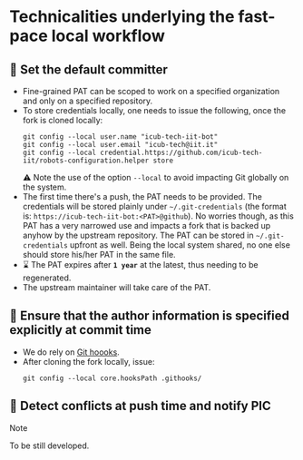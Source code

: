 Technicalities underlying the fast-pace local workflow
======================================================

## 🔲 Set the default committer
- Fine-grained PAT can be scoped to work on a specified organization and only on a specified repository.
- To store credentials locally, one needs to issue the following, once the fork is cloned locally:
  ```console
  git config --local user.name "icub-tech-iit-bot"
  git config --local user.email "icub-tech@iit.it"
  git config --local credential.https://github.com/icub-tech-iit/robots-configuration.helper store
  ```
  ⚠️ Note the use of the option `--local` to avoid impacting Git globally on the system.
- The first time there's a push, the PAT needs to be provided. The credentials will be stored plainly under `~/.git-credentials` (the format is: `https://icub-tech-iit-bot:<PAT>@github`). No worries though, as this PAT has a very narrowed use and impacts a fork that is backed up anyhow by the upstream repository. The PAT can be stored in `~/.git-credentials` upfront as well. Being the local system shared, no one else should store his/her PAT in the same file.
- ⌛ The PAT expires after **`1 year`** at the latest, thus needing to be regenerated.
- The upstream maintainer will take care of the PAT.

## 🔲 Ensure that the author information is specified explicitly at commit time
- We do rely on [Git hoooks](../.githooks).
- After cloning the fork locally, issue:
  ```console
  git config --local core.hooksPath .githooks/
  ```

## 🔲 Detect conflicts at push time and notify PIC

> [!note]
> To be still developed.
